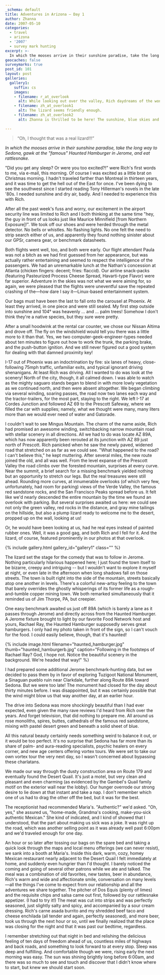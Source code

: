 ```yaml
---
_schema: default
title: Adventures in Arizona — Day 1
author: Zhanna
date: 2007-05-10
categories:
  - travel
  - arizona
  - '2007'
  - survey mark hunting
excerpt: >- 
  In which the mooses arrive in their sunshine paradise, take the long way to Sedona, gawk at the “famous” Haunted Hamburger in Jerome, and eat rattlesnake.
geocaches: false
surveymarks: true
post_id: 101
layout: post     
galleries:
  gallery1:
    suffix: cs
    images: 
    - filename: r_at_overlook
      alt: While looking out over the valley, Rich daydreams of the wonders to come!
    - filename: zh_at_overlook1
      alt: The lizard seems friendly enough.
    - filename: zh_at_overlook2
      alt: Zhanna is thrilled to be here! The sunshine, blue skies and gorgeous views are the best I've ever experienced.     
                           
---
```


> “Oh, I thought that was a real lizard!!!” 

_In which the mooses arrive in their sunshine paradise, take the long way to Sedona, gawk at the "famous" Haunted Hamburger in Jerome, and eat rattlesnake._

"Did you get any sleep?  Or were you too excited?!" were Rich's first words to me, via e-mail, this morning.  Of course I was excited as a little brat on Christmas morning.  I hadn't traveled farther than Montreal in thirteen years, and it was time to get the hell out of the East for once.  I've been dying to see the southwest since I started reading Tony Hillerman's novels in the late '80s.  I needed sunshine and dry air, badly.  And I needed to experience this with Rich.

After all the past week's fuss and worry, our excitement in the airport security line was limited to Rich and I both thinking at the same time "hey, the guy in front of us looks just like Maurice Minnifield [from Northern Exposure]!".  We took off our shoes and were herded through the metal detector.  No bells or whistles.  No flashing lights.  No one felt the need to strip search either of us, and apparently they found nothing sinister about our GPSr, camera gear, or benchmark datasheets.  

Both flights went well, too, and both were early.  Our flight attendant Paula was not a bitch as we had first guessed from her appearance, but was actually rather entertaining and seemed to respect the intelligence of the passengers.  We had an unremarkable lunch at the Nathan's concession at Atlanta (chicken fingers: decent; fries: flaccid).  Our airline snack-packs (featuring Pasteurized Process Cheese Spread, Havarti-type Flavor) were far superior.  Adventure in the skies was not what we were aiming for, so again, we were pleased that the flights were uneventful save the repeated crashing of the—how dare I say it—Linux-based entertainment system.

Our bags must have been the last to fall onto the carousel at Phoenix.  At least they arrived, in one piece and were still sealed.  My first step outside into sunshine and 104° was heavenly ... and ... palm trees!  Somehow I don't think they're a native species, but they sure were pretty.

After a small hoodwink at the rental car counter, we chose our Nissan Altima and drove off.  The fly on the windshield would tell you there was a little more to it than that.  Yes, we two computer-geek-engineer-types needed about ten minutes to figure out how to work the trunk, the parking brake, and the push-button ignition.  And we still never figured out a good system for dealing with that damned proximity key!

I-17 out of Phoenix was an indoctrination by fire: six lanes of heavy, close-following 75mph traffic, unfamiliar exits, and typical ignorant driving shenanigans.  At least Rich was driving.  All I wanted to do was look at the scenery!  North of the city, though, it all calmed down.  I was able to watch as the mighty saguaro stands began to blend in with more lowly vegetation as we continued north, and then were absent altogether.  We began climbing via several winding, soaring passes, the road now two lanes each way and the tractor-trailers, for the most part, staying to the right.  We left I-17 at Cordes Junction and followed AZ 69 to the Prescott Safeway, where we filled the car with supplies; namely, what we thought were many, many liters more than we would ever need of water and Gatorade.

I couldn't wait to see Mingus Mountain.  The charm of the name aside, Rich had promised an awesome winding, switchbacking narrow mountain road with stellar scenery in all directions.  All we had to do was locate AZ 89A, which has now apparently been rerouted at its junction with AZ 89 just north of Prescott.  Rich panicked when he saw the newly paved, widened road that stretched on as far as we could see.  "What happened to the road?  I can't believe this," he kept muttering.  After several miles, the new route joined the old, and all was well.  From the level expanse of the Prescott Valley the road climbs over the forested mountain, surprises at every curve.  Near the summit, a brief search for a missing benchmark yielded nothing but an opportunity to stretch our legs.  But the real treasures were still ahead.  Rounding more curves, at innumerable overlooks (of which very few, unfortunately, had room for parking) views of the Verde Valley, the famous red sandstone rocks, and the San Francisco Peaks spread before us.  It felt like we'd nearly descended the entire mountain by the time we found an overlook with parking.  But several surprises awaited us here: we could see not only the green valley, red rocks in the distance, and gray mine tailings on the hillside, but also a plump lizard ready to welcome me to the desert, propped up on the wall, looking at us!

Or, he would have been looking at us, had he real eyes instead of painted rubber ones.  Well, it was a good gag, and both Rich and I fell for it.  And the lizard, of course, featured prominently in our photos at that overlook.

{% include gallery.html gallery_id="gallery1" class="" %}

The lizard set the stage for the comedy that was to follow in Jerome.  Nothing particularly hilarious happened here; I just found the town itself to be bizarre, creepy and intriguing -- but I wouldn't want to explore it myself at night, or even late in the afternoon when long shadows fall on those streets.  The town is built right into the side of the mountain, streets basically atop one another in levels.  There's a colorful new-artsy feeling to the town that barely overrides the ghostly whisperings of its former life as a rough-and-tumble copper mining town.  We both remarked simultaneously that it reminded us of Jim Thorpe, PA, but creepier.  

One easy benchmark awaited us just off 89A (which is barely a lane as it passes through Jerome) and directly across from the Haunted Hamburger.  A Jerome fixture brought to light by our favorite Food Network host and yours, Rachael Ray, the Haunted Hamburger supposedly serves great hamburgers.  I only had my photo taken in front of the sign, so I can't vouch for the food.  I could easily believe, though, that it's haunted!

{% include image.html filename="haunted_hamburger.jpg" thumb="haunted_hamburgerb.jpg" caption="Following in the footsteps of Rachael Ray?  God, I hope not. Notice the beautiful scenery in the background.  We're headed that way!" %}

I had prepared some additional Jerome benchmark-hunting data, but we decided to pass them by in favor of exploring Tuzigoot National Monument, a Sinaguan pueblo ruin near Clarkdale, further along Route 89A toward Sedona.  But we were too late!  The monument had closed for the day about thirty minutes before.  I was disappointed, but it was certainly possible that the wind might blow us that way another day, at an earlier hour.

The drive into Sedona was more shockingly beautiful than I had ever expected, even given the many rave reviews I'd heard from Rich over the years.  And forget television, that did nothing to prepare me.  All around us rose monoliths, spires, buttes, cathedrals of the famous red sandstone, mixing with pastel desert green and beneath a solid sheet of blue.

All this natural beauty certainly needs something weird to balance it out, or it would be too perfect.  It's no surprise that Sedona has far more than its share of palm- and aura-reading specialists, psychic healers on every corner, and new age centers offering vortex tours.  We were set to take our own vortex tour the very next day, so I wasn't concerned about bypassing these charlatans. 

We made our way through the dusty construction area on Route 179 and eventually found the Desert Quail.  It's just a motel, but very clean and pleasant and even charming (as evidenced by the Gambel's Quail family motif on the exterior wall near the lobby).  Our hunger overrode our strong desire to lie down at that instant and take a nap.  I don't remember which one of us had to drag the other off the bed, but it was for the best.

The receptionist had recommended Maria's.  "Authentic?" we'd asked.  "Oh, yes," she assured us, "home-made, Grandma's cooking, make-you-sick authentic Mexican." She kind of indicated, and I kind of showed that I understood, that the part about making us sick was a joke.  It was right up the road, which was another selling point as it was already well past 6:00pm and we'd traveled enough for one day. 

An hour or so later after tossing our bags on the spare bed and taking a quick look through the maps and local menu offerings (we can never resist), we sank into a booth at Maria's. Inside this dark, warm, cozy, homey Mexican restaurant nearly adjacent to the Desert Quail I felt immediately at home, and suddenly even hungrier than I'd thought.  I barely noticed the coming and going of several other patrons while we ate and talked.  The meal was a combination of old favorites, new tastes, beer in abundance, Rich's warm and wide and affectionate smile, conversation on many levels —all the things I've come to expect from our relationship and all the adventures we share together.  The pitcher of Dos Equis (plenty of limes) and the requisite chips and salsa came out first, followed by our rattlesnake appetizer.  (I had to try it!)  The meat was cut into strips and was perfectly seasoned, just slightly salty and spicy, and accompanied by a sour cream dressing.  Rich's carne asada burrito and my shredded beef taco and cheese enchilada (all tender and again, perfectly seasoned), and more beer, took us through the next hour or so, until we finally realized that the place was closing for the night and that it was past our bedtime, regardless.

I remember stretching out that night in bed and relishing the delicious feeling of ten days of freedom ahead of us, countless miles of highways and back roads, and something to look forward to at every stop.  Sleep was deep and fulfilling.  And comfortable though we were, rising early the next morning was easy.  The sun was shining brightly long before 6:00am, and there was so much to see and touch and discover that I didn't know where to start, but knew we should start soon.
  
  
